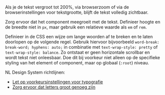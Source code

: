 <!-- @license CC0-1.0 -->

Als je de tekst vergroot tot 200%, via browserzoom of via de browserinstellingen voor tekstgrootte, blijft de tekst volledig zichtbaar.

Zorg ervoor dat het component meegroeit met de tekst. Definieer hoogte en de breedte niet in `px`, maar gebruik een relatieve waarde als `em` of `rem`.

Definieer in de CSS een wijze om lange woorden af te breken en te laten doorlopen op de volgende regel. Gebruik hiervoor bijvoorbeeld `word-break: break-word; hyphens: auto;` in combinatie met `text-wrap-style: pretty` of `text-wrap-style: balance`. Zo ontstaat er geen horizontale scrollbar en wordt tekst niet onleesbaar. Doe dit bij voorkeur niet alleen op de specifieke styling van het element of component, maar op globaal (`:root`) niveau.

NL Design System richtlijnen:

- [Let op voorkeursinstellingen voor typografie](/richtlijnen/stijl/typografie/voorkeur)
- [Zorg ervoor dat letters groot genoeg zijn](/richtlijnen/stijl/typografie/lettergrootte)
